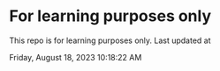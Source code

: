 # For learning purposes only
This repo is for learning purposes only.
Last updated at

Friday, August 18, 2023 10:18:22 AM

